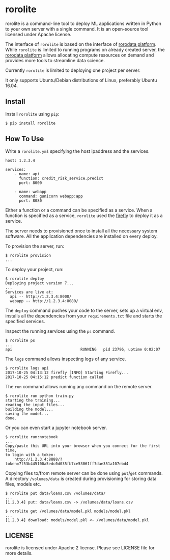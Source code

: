 # rorolite

rorolite is a command-line tool to deploy ML applications written in Python to your own server with a single command. It is an open-source tool licensed under Apache license.

The interface of `rorolite` is based on the interface of [rorodata platform][rorodata]. While `rorolite` is limited to running programs on already created server, the [rorodata platform][rorodata] allows allocating compute resources on demand and provides more tools to streamline data science.

Currently `rorolite` is limited to deploying one project per server.

It only supports Ubuntu/Debian distributions of Linux, preferably Ubuntu 16.04. 

[rorodata]: http://rorodata.com/

## Install

Install `rorolite`  using `pip`:

    $ pip install rorolite

## How To Use

Write a `rorolite.yml` specifying the host ipaddress and the services.

    host: 1.2.3.4

    services:
        - name: api
          function: credit_risk_service.predict
          port: 8000

        - name: webapp
          command: gunicorn webapp:app
          port: 8080

Either a function or a command can be specified as a service. When a function is specified as a service, `rorolite` used the [firefly][] to deploy it as a service.

[firefly]: http://firefly-python.readthedocs.io/

The server needs to provisioned once to install all the necessary system software. All the application dependencies are installed on every deploy.

To provision the server, run:

    $ rorolite provision
    ...
    
To deploy your project, run:

    $ rorolite deploy
    Deploying project version 7...
    ...
    Services are live at:
      api -- http://1.2.3.4:8000/
      webapp -- http://1.2.3.4:8080/

The `deploy` command pushes your code to the server, sets up a virtual env, installs all the dependencies from your `requirements.txt` file and starts the specified services.

Inspect the running services using the `ps` command.

    $ rorolite ps
    ...
    api                              RUNNING   pid 23796, uptime 0:02:07

The `logs` command allows inspecting logs of any service.

    $ rorolite logs api
    2017-10-25 04:13:12 firefly [INFO] Starting Firefly...    
    2017-10-25 04:15:12 predict function called

The `run` command allows running any command on the remote server.
    
    $ rorolite run python train.py
    starting the training...
    reading the input files...
    building the model...
    saving the model...
    done.

Or you can even start a jupyter notebook server.
    
    $ rorolite run:notebook
    ...
    Copy/paste this URL into your browser when you connect for the first time,
    to login with a token:
        http://1.2.3.4:8888/?token=7f53b445100a5edc0d035fb7ce53061ff7dae351a107ebd4   

Copying files to/from remote server can be done using ``put``/``get`` commands. A directory ``/volumes/data`` is created during provisioning for storing data files, models etc.

    $ rorolite put data/loans.csv /volumes/data/
    ...
    [1.2.3.4] put: data/loans.csv -> /volumes/data/loans.csv

    $ rorolite get /volumes/data/model.pkl models/model.pkl
    ...
    [1.2.3.4] download: models/model.pkl <- /volumes/data/model.pkl

## LICENSE

rorolite is licensed under Apache 2 license. Please see LICENSE file for more details.
